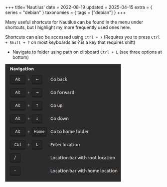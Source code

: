 +++
title='Nautilus'
date = 2022-08-19
updated = 2025-04-15
extra = { series = "debian" }
taxonomies = { tags = ["debian"] }
+++

Many useful shortcuts for Nautilus can be found in the menu under shortcuts,
but I highlight my more frequently used ones here.

Shortcuts can also be accessed using `Ctrl + ?` (Requires you to press `Ctrl + Shift + ?` on most keyboards as ? is a
key that requires shift)

- Navigate to folder using path on clipboard `Ctrl + L` (see three options at bottom)

![screenshot of shortcuts](navigation.png)

